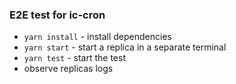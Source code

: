 ### E2E test for ic-cron

* `yarn install` - install dependencies
* `yarn start` - start a replica in a separate terminal
* `yarn test` - start the test
* observe replicas logs